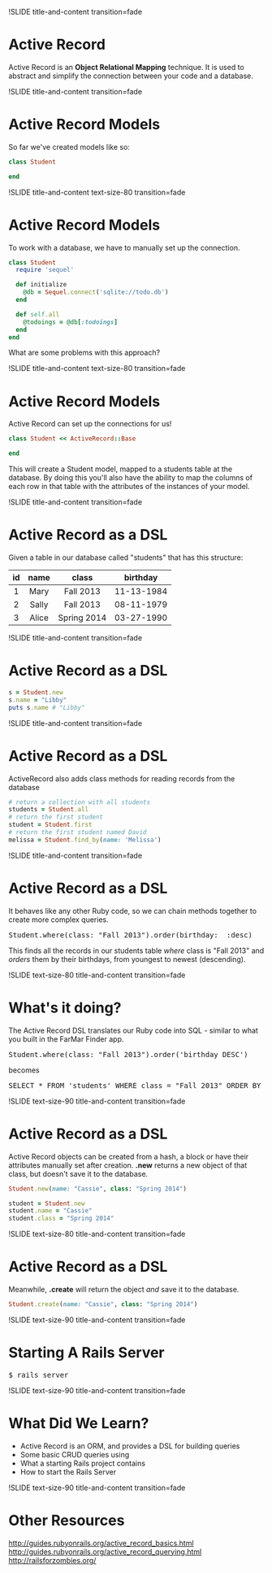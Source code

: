 !SLIDE title-and-content transition=fade

Active Record
=============

Active Record is an  **Object Relational Mapping** technique. It is used to abstract and simplify the connection between your code and a database.


!SLIDE title-and-content transition=fade

Active Record Models
====================

So far we've created models like so:

```ruby
class Student

end
```

!SLIDE title-and-content text-size-80 transition=fade

Active Record Models
====================

To work with a database, we have to manually set up the connection.

```ruby
class Student
  require 'sequel'

  def initialize
    @db = Sequel.connect('sqlite://todo.db')
  end

  def self.all
    @todoings = @db[:todoings]
  end
end
```
What are some problems with this approach?


!SLIDE title-and-content text-size-80 transition=fade

Active Record Models
====================

Active Record can set up the connections for us!

```ruby
class Student << ActiveRecord::Base

end
```

This will create a Student model, mapped to a students table at the database. By doing this you'll also have the ability to map the columns of each row in that table with the attributes of the instances of your model. 


!SLIDE title-and-content transition=fade

Active Record as a DSL
======================

Given a table in our database called "students" that has this structure:

| id | name  | class       | birthday   |
|:--:|:-----:|:-----------:|:----------:|
|  1 | Mary  | Fall 2013   | 11-13-1984 |
|  2 | Sally | Fall 2013   | 08-11-1979 |
|  3 | Alice | Spring 2014 | 03-27-1990 |


!SLIDE title-and-content transition=fade

Active Record as a DSL
======================

```ruby
s = Student.new
s.name = "Libby"
puts s.name # "Libby"
```

!SLIDE title-and-content transition=fade

Active Record as a DSL
======================

ActiveRecord also adds class methods for reading records from the database

```ruby
# return a collection with all students
students = Student.all
# return the first student
student = Student.first
# return the first student named David
melissa = Student.find_by(name: 'Melissa')
```


!SLIDE title-and-content transition=fade

Active Record as a DSL
======================

It behaves like any other Ruby code, so we can chain methods together to create more complex queries.

<pre>
Student.where(class: "Fall 2013").order(birthday:  :desc)
</pre>

This finds all the records in our students table *where* class is "Fall 2013" and *orders* them by their birthdays, from youngest to newest (descending).


!SLIDE text-size-80 title-and-content transition=fade

What's it doing?
================

The Active Record DSL translates our Ruby code into SQL - similar to what you built in the FarMar Finder app.
<pre>
Student.where(class: "Fall 2013").order('birthday DESC')
</pre>

becomes

<pre>
SELECT * FROM 'students' WHERE class = "Fall 2013" ORDER BY birthday DESC
</pre>


!SLIDE text-size-90 title-and-content transition=fade

Active Record as a DSL
======================

Active Record objects can be created from a hash, a block or have their attributes manually set after creation. **.new** returns a new object of that class, but doesn't save it to the database.

```ruby
Student.new(name: "Cassie", class: "Spring 2014")
```

```ruby
student = Student.new
student.name = "Cassie"
student.class = "Spring 2014"
```


!SLIDE text-size-80 title-and-content transition=fade

Active Record as a DSL
======================

Meanwhile, **.create** will return the object *and* save it to the database.

```ruby
Student.create(name: "Cassie", class: "Spring 2014")
```




!SLIDE text-size-90 title-and-content transition=fade

Starting A Rails Server
=======================

<pre>$ rails server</pre>


!SLIDE text-size-90 title-and-content transition=fade

What Did We Learn?
==================
+ Active Record is an ORM, and provides a DSL for building queries
+ Some basic CRUD queries using 
+ What a starting Rails project contains
+ How to start the Rails Server


!SLIDE text-size-90 title-and-content transition=fade

Other Resources
===============
http://guides.rubyonrails.org/active_record_basics.html
http://guides.rubyonrails.org/active_record_querying.html
http://railsforzombies.org/


